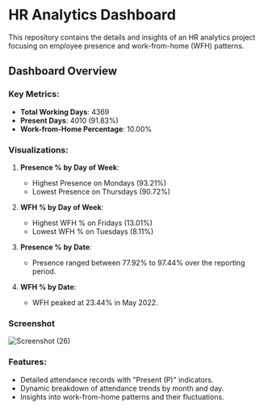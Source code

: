 # HR Analytics Dashboard

This repository contains the details and insights of an HR analytics project focusing on employee presence and work-from-home (WFH) patterns.

## Dashboard Overview

### Key Metrics:
- **Total Working Days**: 4369
- **Present Days**: 4010 (91.83%)
- **Work-from-Home Percentage**: 10.00%

### Visualizations:
1. **Presence % by Day of Week**: 
   - Highest Presence on Mondays (93.21%)
   - Lowest Presence on Thursdays (90.72%)

2. **WFH % by Day of Week**:
   - Highest WFH % on Fridays (13.01%)
   - Lowest WFH % on Tuesdays (8.11%)

3. **Presence % by Date**:
   - Presence ranged between 77.92% to 97.44% over the reporting period.

4. **WFH % by Date**:
   - WFH peaked at 23.44% in May 2022.

### Screenshot
![Screenshot (26)](https://github.com/user-attachments/assets/cc57bba0-a9b3-4768-8069-6c231934b1b3)


### Features:
- Detailed attendance records with "Present (P)" indicators.
- Dynamic breakdown of attendance trends by month and day.
- Insights into work-from-home patterns and their fluctuations.


